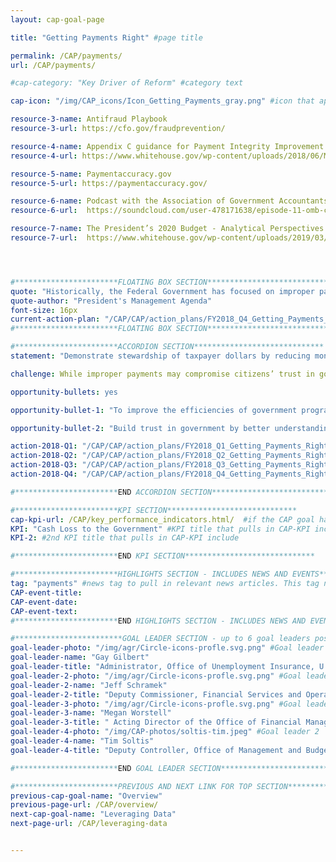 ```yaml
---
layout: cap-goal-page

title: "Getting Payments Right" #page title

permalink: /CAP/payments/
url: /CAP/payments/

#cap-category: "Key Driver of Reform" #category text

cap-icon: "/img/CAP_icons/Icon_Getting_Payments_gray.png" #icon that appears next to title

resource-3-name: Antifraud Playbook
resource-3-url: https://cfo.gov/fraudprevention/

resource-4-name: Appendix C guidance for Payment Integrity Improvement
resource-4-url: https://www.whitehouse.gov/wp-content/uploads/2018/06/M-18-20.pdf

resource-5-name: Paymentaccuracy.gov
resource-5-url: https://paymentaccuracy.gov/

resource-6-name: Podcast with the Association of Government Accountants - Episode 11 - OMB Circular A-123 Appendix C
resource-6-url:  https://soundcloud.com/user-478171638/episode-11-omb-circular-a-123-appendix-c

resource-7-name: The President’s 2020 Budget - Analytical Perspectives - Payment Integrity Chapter
resource-7-url:  https://www.whitehouse.gov/wp-content/uploads/2019/03/ap_9_integrity-fy2020.pdf




#***********************FLOATING BOX SECTION*****************************
quote: "Historically, the Federal Government has focused on improper payments broadly, including process errors that do not affect money paid, rather than strategically targeting monetary loss to taxpayers." #appears in the gray text box
quote-author: "President's Management Agenda"
font-size: 16px
current-action-plan: "/CAP/CAP/action_plans/FY2018_Q4_Getting_Payments_Right.pdf"
#***********************FLOATING BOX SECTION*****************************

#***********************ACCORDION SECTION*****************************
statement: "Demonstrate stewardship of taxpayer dollars by reducing monetary loss and making payments correctly the first time." #first accordion text

challenge: While improper payments may compromise citizens’ trust in government, they are not always indicative of fraud, nor do they necessarily represent payments that should not have been made. Having the right information and the capacity to address root causes are critical components. " #second accordion text

opportunity-bullets: yes

opportunity-bullet-1: "To improve the efficiencies of government programs by focusing on getting government payments right the first time they are made and reducing the cost associated with an incorrect payment." #third accordion text

opportunity-bullet-2: "Build trust in government by better understanding the nature of improper payments and their relationship to payment integrity."

action-2018-Q1: "/CAP/CAP/action_plans/FY2018_Q1_Getting_Payments_Right.pdf"
action-2018-Q2: "/CAP/CAP/action_plans/FY2018_Q2_Getting_Payments_Right.pdf"
action-2018-Q3: "/CAP/CAP/action_plans/FY2018_Q3_Getting_Payments_Right.pdf"
action-2018-Q4: "/CAP/CAP/action_plans/FY2018_Q4_Getting_Payments_Right.pdf"

#***********************END ACCORDION SECTION*****************************

#***********************KPI SECTION*****************************
cap-kpi-url: /CAP/key_performance_indicators.html/  #if the CAP goal has a KPI, it will appear as a button under the title. The button links to the KPI accordion section
KPI: "Cash Loss to the Government" #KPI title that pulls in CAP-KPI include
KPI-2: #2nd KPI title that pulls in CAP-KPI include

#***********************END KPI SECTION*****************************

#***********************HIGHLIGHTS SECTION - INCLUDES NEWS AND EVENTS*****************************
tag: "payments" #news tag to pull in relevant news articles. This tag needs to be included in the "post" front matter
CAP-event-title:
CAP-event-date:
CAP-event-text:
#***********************END HIGHLIGHTS SECTION - INCLUDES NEWS AND EVENTS*****************************

#************************GOAL LEADER SECTION - up to 6 goal leaders possible by creating up to 6 sections below***************************
goal-leader-photo: "/img/agr/Circle-icons-profle.svg.png" #Goal leader 1
goal-leader-name: "Gay Gilbert"
goal-leader-title: "Administrator, Office of Unemployment Insurance, U.S. Department of Labor"
goal-leader-2-photo: "/img/agr/Circle-icons-profle.svg.png" #Goal leader 2
goal-leader-2-name: "Jeff Schramek"
goal-leader-2-title: "Deputy Commissioner, Financial Services and Operations, Bureau of the Fiscal Service"
goal-leader-3-photo: "/img/agr/Circle-icons-profle.svg.png" #Goal leader 2
goal-leader-3-name: "Megan Worstell"
goal-leader-3-title: " Acting Director of the Office of Financial Management and Chief Financial Officer, Centers for Medicare and Medicaid Services"
goal-leader-4-photo: "/img/CAP-photos/soltis-tim.jpeg" #Goal leader 2
goal-leader-4-name: "Tim Soltis"
goal-leader-4-title: "Deputy Controller, Office of Management and Budget"

#***********************END GOAL LEADER SECTION*****************************8

#***********************PREVIOUS AND NEXT LINK FOR TOP SECTION*****************************8
previous-cap-goal-name: "Overview"
previous-page-url: /CAP/overview/
next-cap-goal-name: "Leveraging Data"
next-page-url: /CAP/leveraging-data


---  
```

